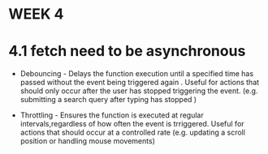 # WEEK 4

# 4.1 fetch need to be asynchronous 

- Debouncing - 
Delays the function execution until a specified time has passed without the event being triggered again . Useful for actions that should only occur after the user has stopped triggering the event. (e.g. submitting a search query after typing has stopped )

- Throttling - Ensures the function is executed at regular intervals,regardless of how often the event is trriggered. Useful for actions that should occur at a controlled rate (e.g. updating a scroll position or handling mouse movements)